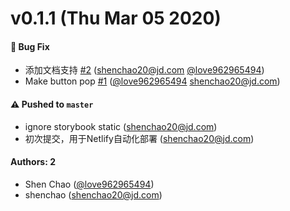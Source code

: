 # v0.1.1 (Thu Mar 05 2020)

#### 🐛  Bug Fix

- 添加文档支持 [#2](https://github.com/love962965494/learnstorybook-design-system/pull/2) (shenchao20@jd.com [@love962965494](https://github.com/love962965494))
- Make button pop [#1](https://github.com/love962965494/learnstorybook-design-system/pull/1) ([@love962965494](https://github.com/love962965494) shenchao20@jd.com)

#### ⚠️  Pushed to `master`

- ignore storybook static  (shenchao20@jd.com)
- 初次提交，用于Netlify自动化部署  (shenchao20@jd.com)

#### Authors: 2

- Shen Chao ([@love962965494](https://github.com/love962965494))
- shenchao (shenchao20@jd.com)